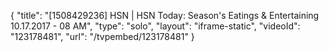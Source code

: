 {
    "title": "[1508429236] HSN | HSN Today: Season's Eatings & Entertaining 10.17.2017 - 08 AM",
    "type": "solo",
    "layout": "iframe-static",
    "videoId": "123178481",
    "url": "\/tvpembed\/123178481"
}